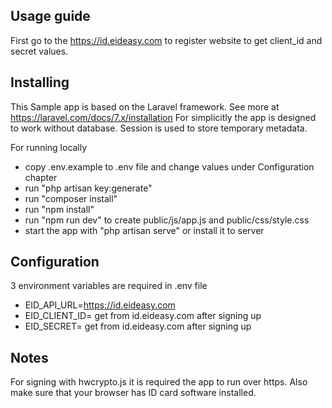 ## Usage guide 

First go to the https://id.eideasy.com to register website to get client_id and secret values.

## Installing
This Sample app is based on the Laravel framework. See more at https://laravel.com/docs/7.x/installation
For simplicitly the app is designed to work without database. Session is used to store temporary metadata.

For running locally

- copy .env.example to .env file and change values under Configuration chapter
- run "php artisan key:generate"
- run "composer install"
- run "npm install"
- run "npm run dev" to create public/js/app.js and public/css/style.css 
- start the app with "php artisan serve" or install it to server

## Configuration

3 environment variables are required in .env file

- EID_API_URL=https://id.eideasy.com
- EID_CLIENT_ID= get from id.eideasy.com after signing up
- EID_SECRET= get from id.eideasy.com after signing up

## Notes

For signing with hwcrypto.js it is required the app to run over https. Also make sure that your browser has ID card software installed.

